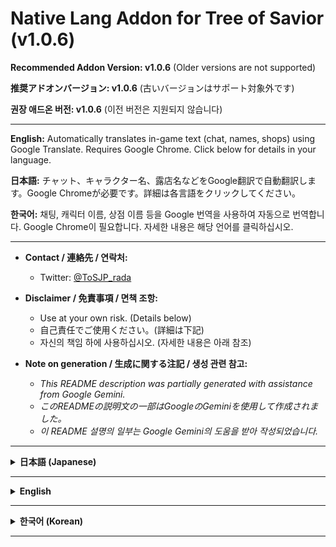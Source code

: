 # Native Lang Addon for Tree of Savior (v1.0.6)

**Recommended Addon Version: v1.0.6** (Older versions are not supported)

**推奨アドオンバージョン: v1.0.6** (古いバージョンはサポート対象外です)

**권장 애드온 버전: v1.0.6** (이전 버전은 지원되지 않습니다)

---

**English:** Automatically translates in-game text (chat, names, shops) using Google Translate. Requires Google Chrome. Click below for details in your language.

**日本語:** チャット、キャラクター名、露店名などをGoogle翻訳で自動翻訳します。Google Chromeが必要です。詳細は各言語をクリックしてください。

**한국어:** 채팅, 캐릭터 이름, 상점 이름 등을 Google 번역을 사용하여 자동으로 번역합니다. Google Chrome이 필요합니다. 자세한 내용은 해당 언어를 클릭하십시오.

---

*   **Contact / 連絡先 / 연락처:**
    *   Twitter: [@ToSJP_rada](https://twitter.com/ToSJP_rada)

*   **Disclaimer / 免責事項 / 면책 조항:**
    *   Use at your own risk. (Details below)
    *   自己責任でご使用ください。(詳細は下記)
    *   자신의 책임 하에 사용하십시오. (자세한 내용은 아래 참조)

*   **Note on generation / 生成に関する注記 / 생성 관련 참고:**
    *   *This README description was partially generated with assistance from Google Gemini.*
    *   *このREADMEの説明文の一部はGoogleのGeminiを使用して作成されました。*
    *   *이 README 설명의 일부는 Google Gemini의 도움을 받아 작성되었습니다.*

---

<details>
<summary><strong>日本語 (Japanese)</strong></summary>

**推奨アドオンバージョン: v1.0.6** (古いバージョンはサポート対象外です)

チャット、キャラクター名、露店名などをGoogle翻訳で自動翻訳します。

*   **翻訳エンジン:** Google翻訳
*   **必須:** Google Chrome ブラウザのインストール

![キャプチャ241123](https://github.com/user-attachments/assets/ed0fd698-a4d3-4c8f-a84d-a9ec3209c1e2)
![キャプチャ241129](https://github.com/user-attachments/assets/653526e7-98ba-4dd6-9da8-9eed2611e5a5)

### インストールガイド (重要!)

このアドオンは、正しく機能するために外部プログラム (`native_lang-vX.X.X.exe`) が必要です。このプログラムは `.tar` ファイルに含まれています。

1.  **外部プログラムアーカイブのダウンロード:**
    *   リリースページまたはリポジトリから **`native_lang-v0.0.3.tar`** をダウンロードしてください。
    *   **重要:** バージョン `0.0.3` の `.tar` ファイルにのみ必要な外部プログラムが含まれています。**最新のアドオンバージョン (v1.0.6 など) を使用する場合でも、この外部プログラム (v0.0.3の.tar) は必須です。**

2.  **ウイルス対策ソフトの警告:**
    *   ウイルス対策ソフトが `.tar` ファイルまたは展開された `.exe` ファイルを脅威として検出する可能性があります (誤検出)。続行するには、**一時的にウイルス対策ソフトを無効にする**か、除外設定を追加する必要がある場合があります。**自己責任で行ってください。**
    *   ![キャプチャ241130-2](https://github.com/user-attachments/assets/013d1e49-fb82-429d-aa7e-ddb109e5d5a8)

3.  **アーカイブファイルの配置:**
    *   ダウンロードした `native_lang-v0.0.3.tar` ファイルを Tree of Savior の `addons/native_lang/` フォルダ内に配置します。(`native_lang` フォルダが存在しない場合は作成してください。)
    *   例: `C:\Program Files (x86)\Steam\steamapps\common\Tree of Savior (Japanese Ver.)\addons\native_lang\`
    *   (パスは環境によって異なります)
    *   ![キャプチャ241130](https://github.com/user-attachments/assets/987111fc-d0e9-4bef-8b3b-d1b95d81f3c7)

4.  **Tree of Savior を起動:**
    *   ゲームを起動します。アドオンは自動的に `.tar` アーカイブから必要なファイルを展開し（まだ展開されていない場合）、外部翻訳プログラム (`native_lang-v0.0.3.exe`) を最小化状態で起動します。

5.  **アドオンIPFファイルのインストール:**
    *   アドオンマネージャーを使用するか、Tree of Savior の `data` フォルダに配置して、アドオンの **最新バージョン (v1.0.6 推奨)** の `native_lang-xxx.ipf` ファイルをインストールします。**古いバージョンの .ipf ファイルはサポート対象外です。**

**まとめ:** Native Lang を動作させるには、`addons/native_lang/` に正しく配置された **`native_lang-v0.0.3.tar`** と、インストールされた**最新のアドオン `.ipf` ファイル (v1.0.6 推奨)** の両方が必要です。古い `.ipf` バージョンはサポート対象外です。

### 連絡先・サポート

不具合や質問がある場合は、作者にご連絡ください：

*   **Twitter:** [@ToSJP_rada](https://twitter.com/ToSJP_rada)

これは個人プロジェクトであり、サポートには限りがあることに注意してください。自己責任でご使用ください。

*このREADMEの説明文の一部はGoogleのGeminiを使用して作成されました。*

</details>

---

<details>
<summary><strong>English</strong></summary>

**Recommended Addon Version: v1.0.6** (Older versions are not supported)

This addon automatically translates in-game text such as chat messages, character names, and shop titles using Google Translate.

*   **Translation Engine:** Google Translate
*   **Requirement:** Google Chrome browser must be installed on your system.

![Screenshot 1](https://github.com/user-attachments/assets/ed0fd698-a4d3-4c8f-a84d-a9ec3209c1e2)
![Screenshot 2](https://github.com/user-attachments/assets/653526e7-98ba-4dd6-9da8-9eed2611e5a5)

### Installation Guide (Important!)

This addon requires an external program (`native_lang-vX.X.X.exe`) included in the `.tar` file to function correctly.

1.  **Download the External Program Archive:**
    *   Download **`native_lang-v0.0.3.tar`** from the release page or repository.
    *   **Important:** Only version `0.0.3` of the `.tar` file contains the necessary external program. **This external program is required even if you use a newer addon version (like v1.0.6).**

2.  **Antivirus Warning:**
    *   Your antivirus software might flag the `.tar` file or the extracted `.exe` file as a potential threat (false positive). You may need to **temporarily disable your antivirus** or add an exception for the file to proceed. **Do this at your own risk.**
    *   ![Antivirus Example](https://github.com/user-attachments/assets/013d1e49-fb82-429d-aa7e-ddb109e5d5a8)

3.  **Place the Archive File:**
    *   Place the downloaded `native_lang-v0.0.3.tar` file inside your Tree of Savior `addons/native_lang/` folder. (Create the `native_lang` folder if it doesn't exist.)
    *   Example Path: `C:\Program Files (x86)\Steam\steamapps\common\Tree of Savior (Japanese Ver.)\addons\native_lang\`
    *   (The exact path depends on your installation location and game version/region.)
    *   ![File Location](https://github.com/user-attachments/assets/987111fc-d0e9-4bef-8b3b-d1b95d81f3c7)

4.  **Start Tree of Savior:**
    *   Launch the game. The addon should automatically extract the necessary files from the `.tar` archive (if not already extracted) and start the external translation program (`native_lang-v0.0.3.exe`) minimized.

5.  **Install the Addon IPF File:**
    *   Install the **latest version (v1.0.6 recommended)** of the `native_lang-xxx.ipf` file using the Addon Manager or by placing it in your Tree of Savior `data` folder. **Older versions of the .ipf file are not supported.**

**Summary:** You need both the **`native_lang-v0.0.3.tar`** file placed correctly in the `addons/native_lang/` folder AND the **latest addon `.ipf` file (v1.0.6 recommended)** installed for Native Lang to work. Older `.ipf` versions are not supported.

### Contact & Support

If you encounter any issues or have questions, please contact the author:

*   **Twitter:** [@ToSJP_rada](https://twitter.com/ToSJP_rada)

Please note that this is a personal project, and support may be limited. Use at your own risk.

*This README description was partially generated with assistance from Google Gemini.*

</details>

---

<details>
<summary><strong>한국어 (Korean)</strong></summary>

**권장 애드온 버전: v1.0.6** (이전 버전은 지원되지 않습니다)

채팅, 캐릭터 이름, 상점 이름 등을 Google 번역을 사용하여 자동으로 번역합니다.

*   **번역 엔진:** Google 번역
*   **필요 사항:** Google Chrome 브라우저 설치됨

![스크린샷 1](https://github.com/user-attachments/assets/ed0fd698-a4d3-4c8f-a84d-a9ec3209c1e2)
![스크린샷 2](https://github.com/user-attachments/assets/653526e7-98ba-4dd6-9da8-9eed2611e5a5)

### 설치 안내 (중요!)

이 애드온은 올바르게 작동하기 위해 외부 프로그램 (`native_lang-vX.X.X.exe`)이 필요합니다. 이 프로그램은 `.tar` 파일에 포함되어 있습니다.

1.  **외부 프로그램 아카이브 다운로드:**
    *   릴리스 페이지 또는 저장소에서 **`native_lang-v0.0.3.tar`** 파일을 다운로드하십시오.
    *   **중요:** 버전 `0.0.3`의 `.tar` 파일에만 필요한 외부 프로그램이 포함되어 있습니다. **최신 애드온 버전 (v1.0.6 등)을 사용하는 경우에도 이 외부 프로그램 (v0.0.3 .tar)은 필수입니다.**

2.  **백신 경고:**
    *   백신 소프트웨어가 `.tar` 파일 또는 추출된 `.exe` 파일을 위협으로 탐지할 수 있습니다 (오탐지). 계속하려면 **일시적으로 백신을 비활성화**하거나 예외를 추가해야 할 수 있습니다. **자신의 책임 하에 수행하십시오.**
    *   ![백신 예시](https://github.com/user-attachments/assets/013d1e49-fb82-429d-aa7e-ddb109e5d5a8)

3.  **아카이브 파일 배치:**
    *   다운로드한 `native_lang-v0.0.3.tar` 파일을 Tree of Savior의 `addons/native_lang/` 폴더 안에 배치합니다. (`native_lang` 폴더가 없으면 생성하십시오.)
    *   예시 경로: `C:\Program Files (x86)\Steam\steamapps\common\Tree of Savior\addons\native_lang\`
    *   (경로는 환경에 따라 다릅니다)
    *   ![파일 위치](https://github.com/user-attachments/assets/987111fc-d0e9-4bef-8b3b-d1b95d81f3c7)

4.  **Tree of Savior 실행:**
    *   게임을 시작합니다. 애드온은 `.tar` 아카이브에서 필요한 파일을 자동으로 추출하고 (아직 추출되지 않은 경우) 외부 번역 프로그램 (`native_lang-v0.0.3.exe`)을 최소화된 상태로 시작합니다.

5.  **애드온 IPF 파일 설치:**
    *   애드온 관리자를 사용하거나 Tree of Savior의 `data` 폴더에 배치하여 애드온의 **최신 버전 (v1.0.6 권장)** `native_lang-xxx.ipf` 파일을 설치합니다. **이전 버전의 .ipf 파일은 지원되지 않습니다.**

**요약:** Native Lang이 작동하려면 `addons/native_lang/` 폴더에 올바르게 배치된 **`native_lang-v0.0.3.tar`** 파일과 설치된 **최신 애드온 `.ipf` 파일 (v1.0.6 권장)**이 모두 필요합니다. 이전 `.ipf` 버전은 지원되지 않습니다.

### 연락처 및 지원

문제나 질문이 있으시면 제작자에게 문의하십시오：

*   **Twitter:** [@ToSJP_rada](https://twitter.com/ToSJP_rada)

이것은 개인 프로젝트이며 지원이 제한될 수 있음을 유의하십시오. 자신의 책임 하에 사용하십시오.

*이 README 설명의 일부는 Google Gemini의 도움을 받아 작성되었습니다.*

</details>

---